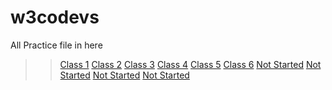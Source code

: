 # w3codevs

All Practice file in here

>> <a href="https://wapborhan.github.io/w3codevs/class_1.html">Class 1</a>
>> <a href="https://wapborhan.github.io/w3codevs/class_2.html">Class 2</a>
>> <a href="https://wapborhan.github.io/w3codevs/class_3.html">Class 3</a>
>> <a href="https://wapborhan.github.io/w3codevs/class_4.html">Class 4</a>
>> <a href="https://wapborhan.github.io/w3codevs/class_5.html">Class 5</a>
>> <a href="https://wapborhan.github.io/w3codevs/class_6.html">Class 6</a>
>> <a href="https://wapborhan.github.io/w3codevs/class_7.html">Not Started</a>
>> <a href="https://wapborhan.github.io/w3codevs/class_8.html">Not Started</a>
>> <a href="https://wapborhan.github.io/w3codevs/class_9.html">Not Started</a>
>> <a href="https://wapborhan.github.io/w3codevs/class_10.html">Not Started</a>
